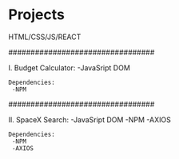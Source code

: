 # Projects
HTML/CSS/JS/REACT

#################################

I.
    Budget Calculator:
     -JavaSript DOM
    
    Dependencies:
     -NPM
    
#################################

II.
    SpaceX Search:
     -JavaSript DOM
     -NPM
     -AXIOS

    Dependencies:
     -NPM
     -AXIOS

